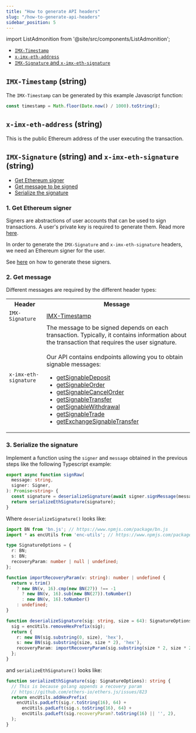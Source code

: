 ```yaml
---
title: "How to generate API headers"
slug: "/how-to-generate-api-headers"
sidebar_position: 5
---
```


import ListAdmonition from '@site/src/components/ListAdmonition';

<ListAdmonition title="Headers:">
  <ul>
    <li><a href="#projects"><code>IMX-Timestamp</code></a></li>
    <li><a href="#projects"><code>x-imx-eth-address</code></a></li> 
    <li><a href="#projects"><code>IMX-Signature</code> and <code>x-imx-eth-signature</code></a></li>   
  </ul>
</ListAdmonition>

## `IMX-Timestamp` (string)

The `IMX-Timestamp` can be generated by this example Javascript function:
```js title="Javascript"
const timestamp = Math.floor(Date.now() / 1000).toString();
```

## `x-imx-eth-address` (string)
This is the public Ethereum address of the user executing the transaction.

## `IMX-Signature` (string) and `x-imx-eth-signature` (string)
<ListAdmonition title="Steps:">
  <ul>
    <li><a href="#1-get-etheruem-signer">Get Ethereum signer</a></li>
    <li><a href="#2-get-imx-timestamp">Get message to be signed</a></li>
    <li><a href="#3-serialize-the-signature">Serialize the signature</a></li>
  </ul>
</ListAdmonition>

### 1. Get Ethereum signer
Signers are abstractions of user accounts that can be used to sign transactions. A user's private key is required to generate them. Read more [here](../guides/basic-guides/generate-signers/index.md#using-signers-to-get-user-signatures).

In order to generate the `IMX-Signature` and `x-imx-eth-signature` headers, we need an Ethereum signer for the user.

See [here](https://docs.ethers.io/v5/api/signer/) on how to generate these signers.

### 2. Get message

Different messages are required by the different header types:
<table>
  <tbody>
    <tr>
      <th>Header</th>
      <th>Message</th>
    </tr>
    <tr>
      <td><code>IMX-Signature</code></td>
      <td><a href="#imx-timestamp-string">IMX-Timestamp</a></td>
    </tr>
    <tr>
      <td><code>x-imx-eth-signature</code></td>
      <td>The message to be signed depends on each transaction. Typically, it contains information about the transaction that requires the user signature.
        <br/><br/>
        Our API contains endpoints allowing you to obtain signable messages:
        <ul>
          <li><a href="/reference/#/operations/getSignableDeposit">getSignableDeposit</a></li>
          <li><a href="/reference/#/operations/getSignableOrder">getSignableOrder</a></li>
          <li><a href="/reference/#/operations/getSignableCancelOrder">getSignableCancelOrder</a></li>
          <li><a href="/reference/#/operations/getSignableTransfer">getSignableTransfer</a></li>
          <li><a href="/reference/#/operations/getSignableWithdrawal">getSignableWithdrawal</a></li>
          <li><a href="/reference/#/operations/getSignableTrade">getSignableTrade</a></li>
          <li><a href="/reference/#/operations/getExchangeSignableTransfer">getExchangeSignableTransfer</a></li>
        </ul>
      </td>
    </tr>
  </tbody>
</table>

### 3. Serialize the signature
Implement a function using the `signer` and `message` obtained in the previous steps like the following Typescript example:
```ts title="Typescript"
export async function signRaw(
  message: string,
  signer: Signer,
): Promise<string> {
  const signature = deserializeSignature(await signer.signMessage(message));
  return serializeEthSignature(signature);
}
```

Where `deserializeSignature()` looks like:
```ts title="Typescript"
import BN from 'bn.js'; // https://www.npmjs.com/package/bn.js
import * as encUtils from 'enc-utils'; // https://www.npmjs.com/package/enc-utils

type SignatureOptions = {
  r: BN;
  s: BN;
  recoveryParam: number | null | undefined;
};

function importRecoveryParam(v: string): number | undefined {
  return v.trim()
    ? new BN(v, 16).cmp(new BN(27)) !== -1
      ? new BN(v, 16).sub(new BN(27)).toNumber()
      : new BN(v, 16).toNumber()
    : undefined;
}

function deserializeSignature(sig: string, size = 64): SignatureOptions {
  sig = encUtils.removeHexPrefix(sig);
  return {
    r: new BN(sig.substring(0, size), 'hex'),
    s: new BN(sig.substring(size, size * 2), 'hex'),
    recoveryParam: importRecoveryParam(sig.substring(size * 2, size * 2 + 2)),
  };
}
```

and `serializeEthSignature()` looks like:
```ts title="Typescript"
function serializeEthSignature(sig: SignatureOptions): string {
  // This is because golang appends a recovery param
  // https://github.com/ethers-io/ethers.js/issues/823
  return encUtils.addHexPrefix(
    encUtils.padLeft(sig.r.toString(16), 64) +
      encUtils.padLeft(sig.s.toString(16), 64) +
      encUtils.padLeft(sig.recoveryParam?.toString(16) || '', 2),
  );
}
```
